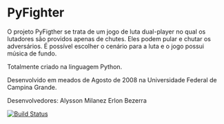 # PyFighter
O projeto PyFigther se trata de um jogo de luta dual-player no qual os lutadores são providos apenas de chutes. Eles podem pular e chutar os adversários. É possível escolher o cenário para a luta e o jogo possui música de fundo.

Totalmente criado na linguagem Python.

Desenvolvido em meados de Agosto de 2008 na Universidade Federal de Campina Grande.

Desenvolvedores:
Alysson Milanez
Erlon Bezerra

[![Build Status](https://app.travis-ci.com/alyssonfm/pyfighter.svg?token=3nygTuQCUW7Ngknd5HW5&branch=master)](https://app.travis-ci.com/github/alyssonfm/pyfighter)
